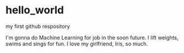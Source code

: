 # hello_world
my first github respository

I'm gonna do Machine Learning for job in the soon future.
I lift weights, swims and sings for fun. I love my girlfriend, Iris, so much.

